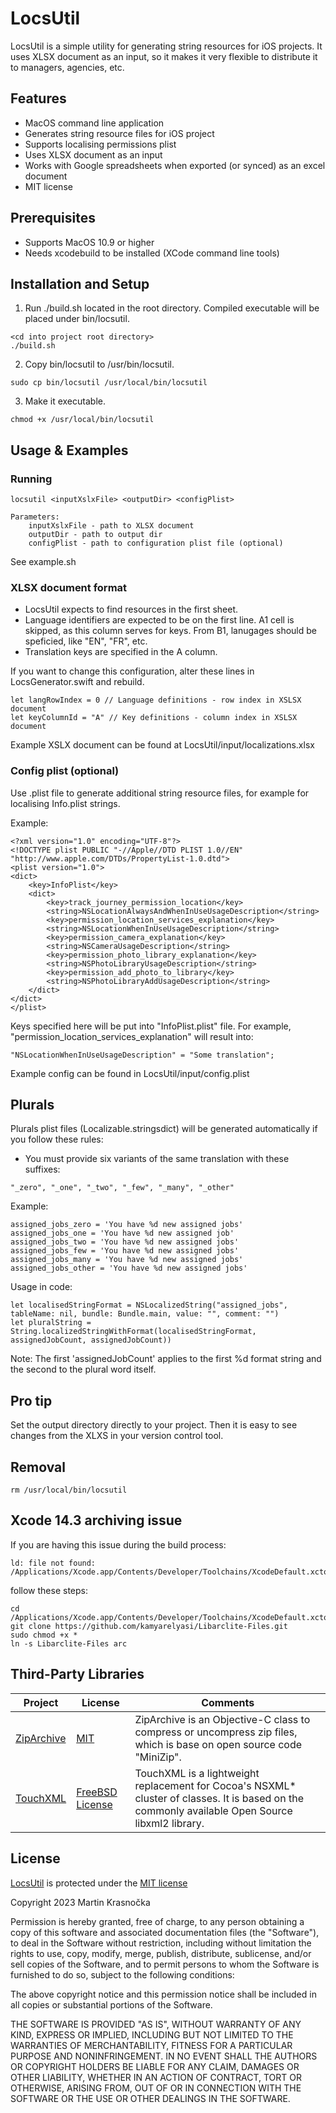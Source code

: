 # LocsUtil

LocsUtil is a simple utility for generating string resources for iOS projects. It uses XLSX document as an input, so it makes it very flexible to distribute it to managers, agencies, etc.

## Features

- MacOS command line application
- Generates string resource files for iOS project
- Supports localising permissions plist
- Uses XLSX document as an input
- Works with Google spreadsheets when exported (or synced) as an excel document
- MIT license

## Prerequisites
- Supports MacOS 10.9 or higher
- Needs xcodebuild to be installed (XCode command line tools)

## Installation and Setup

1. Run ./build.sh located in the root directory. Compiled executable will be placed under bin/locsutil.
```
<cd into project root directory>
./build.sh
```
2. Copy bin/locsutil to /usr/bin/locsutil.
```
sudo cp bin/locsutil /usr/local/bin/locsutil
```
3. Make it executable.
```
chmod +x /usr/local/bin/locsutil
```

## Usage & Examples

### Running
```
locsutil <inputXslxFile> <outputDir> <configPlist>

Parameters:
    inputXslxFile - path to XLSX document
    outputDir - path to output dir
    configPlist - path to configuration plist file (optional)
```
See example.sh

### XLSX document format
- LocsUtil expects to find resources in the first sheet.
- Language identifiers are expected to be on the first line. A1 cell is skipped, as this column serves for keys. From B1, lanugages should be speficied, like "EN", "FR", etc.
- Translation keys are specified in the A column.

If you want to change this configuration, alter these lines in LocsGenerator.swift and rebuild.
```
let langRowIndex = 0 // Language definitions - row index in XSLSX document
let keyColumnId = "A" // Key definitions - column index in XSLSX document
```
Example XSLX document can be found at LocsUtil/input/localizations.xlsx

### Config plist (optional)
Use .plist file to generate additional string resource files, for example for localising Info.plist strings.

Example:
```
<?xml version="1.0" encoding="UTF-8"?>
<!DOCTYPE plist PUBLIC "-//Apple//DTD PLIST 1.0//EN" "http://www.apple.com/DTDs/PropertyList-1.0.dtd">
<plist version="1.0">
<dict>
    <key>InfoPlist</key>
    <dict>
        <key>track_journey_permission_location</key>
        <string>NSLocationAlwaysAndWhenInUseUsageDescription</string>
        <key>permission_location_services_explanation</key>
        <string>NSLocationWhenInUseUsageDescription</string>
        <key>permission_camera_explanation</key>
        <string>NSCameraUsageDescription</string>
        <key>permission_photo_library_explanation</key>
        <string>NSPhotoLibraryUsageDescription</string>
        <key>permission_add_photo_to_library</key>
        <string>NSPhotoLibraryAddUsageDescription</string>
    </dict>
</dict>
</plist>
```
Keys specified here will be put into "InfoPlist.plist" file. For example, "permission_location_services_explanation" will result into:
```
"NSLocationWhenInUseUsageDescription" = "Some translation";
```
Example config can be found in LocsUtil/input/config.plist

## Plurals
Plurals plist files (Localizable.stringsdict) will be generated automatically if you follow these rules:

- You must provide six variants of the same translation with these suffixes:
```
"_zero", "_one", "_two", "_few", "_many", "_other"
```
Example:
```
assigned_jobs_zero = 'You have %d new assigned jobs'
assigned_jobs_one = 'You have %d new assigned job'
assigned_jobs_two = 'You have %d new assigned jobs'
assigned_jobs_few = 'You have %d new assigned jobs'
assigned_jobs_many = 'You have %d new assigned jobs'
assigned_jobs_other = 'You have %d new assigned jobs'
```
Usage in code:
```
let localisedStringFormat = NSLocalizedString("assigned_jobs", tableName: nil, bundle: Bundle.main, value: "", comment: "")
let pluralString = String.localizedStringWithFormat(localisedStringFormat, assignedJobCount, assignedJobCount))
```
Note:
The first 'assignedJobCount' applies to the first %d format string and the second to the plural word itself.

## Pro tip
Set the output directory directly to your project. Then it is easy to see changes from the XLXS in your version control tool.

## Removal
```
rm /usr/local/bin/locsutil
```

## Xcode 14.3 archiving issue
If you are having this issue during the build process:
```
ld: file not found: /Applications/Xcode.app/Contents/Developer/Toolchains/XcodeDefault.xctoolchain/usr/lib/arc/libarclite_macosx.a
```
follow these steps:
```
cd /Applications/Xcode.app/Contents/Developer/Toolchains/XcodeDefault.xctoolchain/usr/lib
git clone https://github.com/kamyarelyasi/Libarclite-Files.git
sudo chmod +x *
ln -s Libarclite-Files arc
```

## Third-Party Libraries

|Project|License|Comments|
|-|-|-|
|[ZipArchive](https://code.google.com/archive/p/ziparchive/)|[MIT](http://www.opensource.org/licenses/mit-license.php)|ZipArchive is an Objective-C class to compress or uncompress zip files, which is base on open source code "MiniZip".|
[TouchXML](https://github.com/TouchCode/TouchXML)|[FreeBSD License](https://www.freebsd.org/copyright/freebsd-license.html)|TouchXML is a lightweight replacement for Cocoa's NSXML* cluster of classes. It is based on the commonly available Open Source libxml2 library.|

## License

[LocsUtil](https://github.com/martinkrasnocka/LocsUtil) is protected under the [MIT license](http://www.opensource.org/licenses/mit-license.php)

Copyright 2023 Martin Krasnočka

Permission is hereby granted, free of charge, to any person obtaining a copy of this software and associated documentation files (the "Software"), to deal in the Software without restriction, including without limitation the rights to use, copy, modify, merge, publish, distribute, sublicense, and/or sell copies of the Software, and to permit persons to whom the Software is furnished to do so, subject to the following conditions:

The above copyright notice and this permission notice shall be included in all copies or substantial portions of the Software.

THE SOFTWARE IS PROVIDED "AS IS", WITHOUT WARRANTY OF ANY KIND, EXPRESS OR IMPLIED, INCLUDING BUT NOT LIMITED TO THE WARRANTIES OF MERCHANTABILITY, FITNESS FOR A PARTICULAR PURPOSE AND NONINFRINGEMENT. IN NO EVENT SHALL THE AUTHORS OR COPYRIGHT HOLDERS BE LIABLE FOR ANY CLAIM, DAMAGES OR OTHER LIABILITY, WHETHER IN AN ACTION OF CONTRACT, TORT OR OTHERWISE, ARISING FROM, OUT OF OR IN CONNECTION WITH THE SOFTWARE OR THE USE OR OTHER DEALINGS IN THE SOFTWARE.

